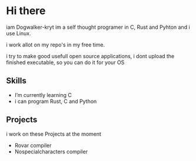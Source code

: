 # Hi there 
iam Dogwalker-kryt im a self thought programer in C, Rust and Pyhton and i use Linux.

i work allot on my repo's in my free time.

i try to make good usefull open source applications, i dont upload the finished executable, so you can do it for your OS


## Skills
- I’m currently learning C
- i can program Rust, C and Python

## Projects
i work on these Projects at the moment
- Rovar compiler
- Nospecialcharacters compiler



  

